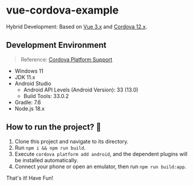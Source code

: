 # vue-cordova-example

Hybrid Development: Based on [Vue 3.x](https://vuejs.org/) and [Cordova 12.x](https://cordova.apache.org/).

## Development Environment

> Reference: [Cordova Platform Support](https://cordova.apache.org/docs/en/12.x/guide/support/index.html)

- Windows 11
- JDK 11.x
- Android Studio
  - Android API Levels (Android Version): 33 (13.0)
  - Build Tools: 33.0.2
- Gradle: 7.6
- Node.js 18.x

## How to run the project? 🤔

1. Clone this project and navigate to its directory.
2. Run `npm i && npm run build`.
3. Execute `cordova platform add android`, and the dependent plugins will be installed automatically.
4. Connect your phone or open an emulator, then run `npm run build:app`.

That's it! Have Fun!
